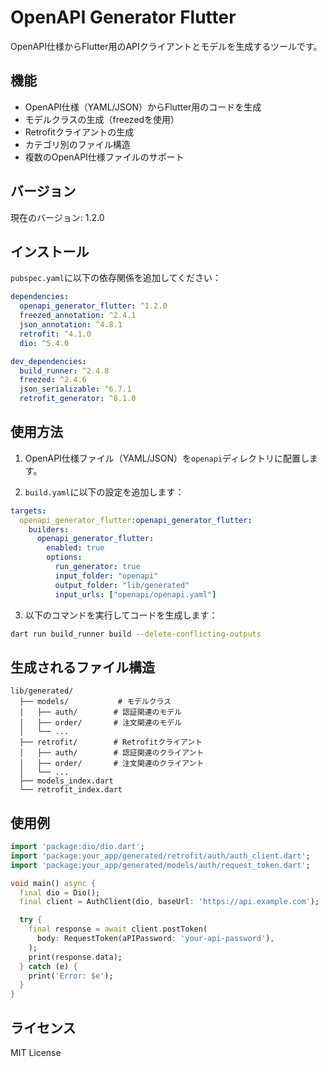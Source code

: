 # OpenAPI Generator Flutter

OpenAPI仕様からFlutter用のAPIクライアントとモデルを生成するツールです。

## 機能

- OpenAPI仕様（YAML/JSON）からFlutter用のコードを生成
- モデルクラスの生成（freezedを使用）
- Retrofitクライアントの生成
- カテゴリ別のファイル構造
- 複数のOpenAPI仕様ファイルのサポート

## バージョン

現在のバージョン: 1.2.0

## インストール

`pubspec.yaml`に以下の依存関係を追加してください：

```yaml
dependencies:
  openapi_generator_flutter: ^1.2.0
  freezed_annotation: ^2.4.1
  json_annotation: ^4.8.1
  retrofit: ^4.1.0
  dio: ^5.4.0

dev_dependencies:
  build_runner: ^2.4.8
  freezed: ^2.4.6
  json_serializable: ^6.7.1
  retrofit_generator: ^8.1.0
```

## 使用方法

1. OpenAPI仕様ファイル（YAML/JSON）を`openapi`ディレクトリに配置します。

2. `build.yaml`に以下の設定を追加します：

```yaml
targets:
  openapi_generator_flutter:openapi_generator_flutter:
    builders:
      openapi_generator_flutter:
        enabled: true
        options:
          run_generator: true
          input_folder: "openapi"
          output_folder: "lib/generated"
          input_urls: ["openapi/openapi.yaml"]
```

3. 以下のコマンドを実行してコードを生成します：

```bash
dart run build_runner build --delete-conflicting-outputs
```

## 生成されるファイル構造

```
lib/generated/
  ├── models/           # モデルクラス
  │   ├── auth/        # 認証関連のモデル
  │   ├── order/       # 注文関連のモデル
  │   └── ...
  ├── retrofit/        # Retrofitクライアント
  │   ├── auth/        # 認証関連のクライアント
  │   ├── order/       # 注文関連のクライアント
  │   └── ...
  ├── models_index.dart
  └── retrofit_index.dart
```

## 使用例

```dart
import 'package:dio/dio.dart';
import 'package:your_app/generated/retrofit/auth/auth_client.dart';
import 'package:your_app/generated/models/auth/request_token.dart';

void main() async {
  final dio = Dio();
  final client = AuthClient(dio, baseUrl: 'https://api.example.com');

  try {
    final response = await client.postToken(
      body: RequestToken(aPIPassword: 'your-api-password'),
    );
    print(response.data);
  } catch (e) {
    print('Error: $e');
  }
}
```

## ライセンス

MIT License
